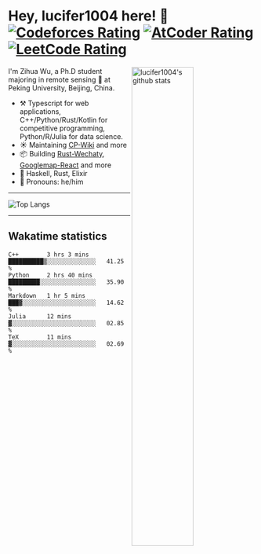 # Hey, lucifer1004 here! :wave: [![Codeforces Rating](https://cp-logo.vercel.app/codeforces/lucifer1004)](https://codeforces.com/profile/lucifer1004) [![AtCoder Rating](https://cp-logo.vercel.app/atcoder/lucifer1004)](https://atcoder.jp/users/lucifer1004) [![LeetCode Rating](https://cp-logo.vercel.app/leetcode/lucifer1004)](https://leetcode-cn.com/u/lucifer1004/)

<img width="50%" align="right" alt="lucifer1004's github stats" src="https://github-readme-stats.vercel.app/api?username=lucifer1004&show_icons=true">

I'm Zihua Wu, a Ph.D student majoring in remote sensing :satellite: at Peking University, Beijing, China.

- :hammer_and_pick: Typescript for web applications, C++/Python/Rust/Kotlin for competitive programming, Python/R/Julia for data science.
- :sunny: Maintaining [CP-Wiki](https://cp-wiki.vercel.app) and more 
- :package: Building [Rust-Wechaty](https://github.com/wechaty/rust-wechaty), [Googlemap-React](https://github.com/googlemap-react/googlemap-react) and more
- :seedling: Haskell, Rust, Elixir
- :man: Pronouns: he/him

---

![Top Langs](https://github-readme-stats.vercel.app/api/top-langs/?username=lucifer1004&layout=compact)

---

## Wakatime statistics

<!--START_SECTION:waka-->
```text
C++        3 hrs 3 mins    ██████████▒░░░░░░░░░░░░░░   41.25 % 
Python     2 hrs 40 mins   █████████░░░░░░░░░░░░░░░░   35.90 % 
Markdown   1 hr 5 mins     ███▓░░░░░░░░░░░░░░░░░░░░░   14.62 % 
Julia      12 mins         ▓░░░░░░░░░░░░░░░░░░░░░░░░   02.85 % 
TeX        11 mins         ▓░░░░░░░░░░░░░░░░░░░░░░░░   02.69 % 
```
<!--END_SECTION:waka-->
